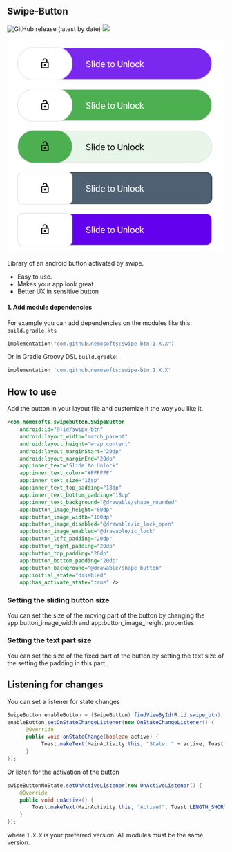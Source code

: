 ## Swipe-Button
![GitHub release (latest by date)](https://img.shields.io/github/v/release/nemosofts/swipe-btn)
<a href="https://github.com/nemosofts/swipe-btn">
    <img src="https://komarev.com/ghpvc/?username=nemosofts&style=flat&color=red">
</a>

<img src="https://raw.githubusercontent.com/nemosofts/swipe-btn/master/screenshot/btn3.png">

Library of an android button activated by swipe. 

- Easy to use. 
- Makes your app look great
- Better UX in sensitive button

#### 1. Add module dependencies
For example you can add dependencies on the modules like this:
`build.gradle.kts`

```kotlin
implementation("com.github.nemosofts:swipe-btn:1.X.X")
```

Or in Gradle Groovy DSL `build.gradle`:

```groovy
implementation 'com.github.nemosofts:swipe-btn:1.X.X'
```
## How to use
Add the button in your layout file and customize it the way you like it.
```xml
<com.nemosofts.swipebutton.SwipeButton
    android:id="@+id/swipe_btn"
    android:layout_width="match_parent"
    android:layout_height="wrap_content"
    android:layout_marginStart="20dp"
    android:layout_marginEnd="20dp"
    app:inner_text="Slide to Unlock"
    app:inner_text_color="#FFFFFF"
    app:inner_text_size="16sp"
    app:inner_text_top_padding="18dp"
    app:inner_text_bottom_padding="18dp"
    app:inner_text_background="@drawable/shape_rounded"
    app:button_image_height="60dp"
    app:button_image_width="100dp"
    app:button_image_disabled="@drawable/ic_lock_open"
    app:button_image_enabled="@drawable/ic_lock"
    app:button_left_padding="20dp"
    app:button_right_padding="20dp"
    app:button_top_padding="20dp"
    app:button_bottom_padding="20dp"
    app:button_background="@drawable/shape_button"
    app:initial_state="disabled"
    app:has_activate_state="true" />
```
### Setting the sliding button size
You can set the size of the moving part of the button by changing the app:button_image_width and app:button_image_height properties.

### Setting the text part size
You can set the size of the fixed part of the button by setting the text size of the setting the padding in this part.

## Listening for changes
You can set a listener for state changes
```java
SwipeButton enableButton = (SwipeButton) findViewById(R.id.swipe_btn);
enableButton.setOnStateChangeListener(new OnStateChangeListener() {
      @Override 
      public void onStateChange(boolean active) {
           Toast.makeText(MainActivity.this, "State: " + active, Toast.LENGTH_SHORT).show();
      } 
});
```
Or listen for the activation of the button
```java
swipeButtonNoState.setOnActiveListener(new OnActiveListener() {
    @Override
    public void onActive() {
        Toast.makeText(MainActivity.this, "Active!", Toast.LENGTH_SHORT).show();
    }
});
```

where `1.X.X` is your preferred version. All modules must be the same version.
